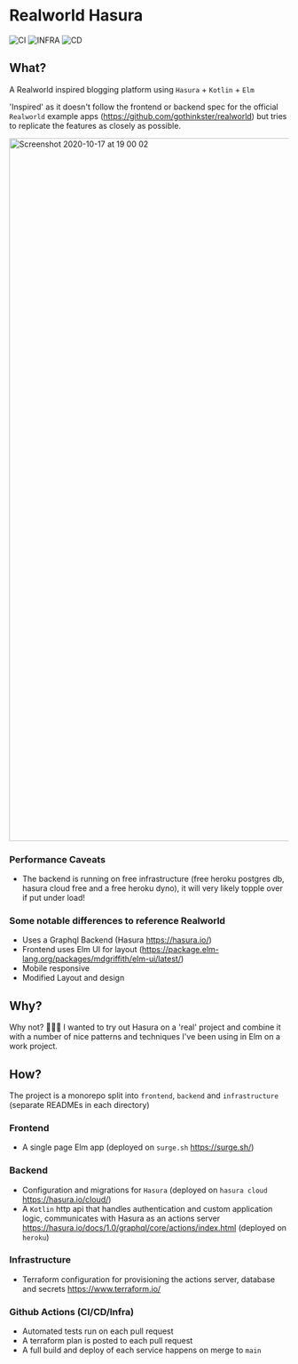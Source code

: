 # Realworld Hasura

![CI](https://github.com/andrewMacmurray/realworld-hasura/workflows/CI/badge.svg) ![INFRA](https://github.com/andrewMacmurray/realworld-hasura/workflows/Infrastructure/badge.svg) ![CD](https://github.com/andrewMacmurray/realworld-hasura/workflows/CD/badge.svg)

## What?

A Realworld inspired blogging platform using `Hasura` + `Kotlin` + `Elm`

'Inspired' as it doesn't follow the frontend or backend spec for the official `Realworld` example apps (https://github.com/gothinkster/realworld) but tries to replicate the features as closely as possible.

<img width="1265" alt="Screenshot 2020-10-17 at 19 00 02" src="https://user-images.githubusercontent.com/14013616/96349987-0092ba00-10ab-11eb-8355-c50ddd28e94c.png">

### Performance Caveats

- The backend is running on free infrastructure (free heroku postgres db, hasura cloud free and a free heroku dyno), it will very likely topple over if put under load!

### Some notable differences to reference Realworld

- Uses a Graphql Backend (Hasura https://hasura.io/)
- Frontend uses Elm UI for layout (https://package.elm-lang.org/packages/mdgriffith/elm-ui/latest/)
- Mobile responsive
- Modified Layout and design

## Why?

Why not? 🤷‍♀️🐲 I wanted to try out Hasura on a 'real' project and combine it with a number of nice patterns and techniques I've been using in Elm on a work project.

## How?

The project is a monorepo split into `frontend`, `backend` and `infrastructure` (separate READMEs in each directory)

### Frontend

- A single page Elm app (deployed on `surge.sh` https://surge.sh/)

### Backend

- Configuration and migrations for `Hasura` (deployed on `hasura cloud` https://hasura.io/cloud/)
- A `Kotlin` http api that handles authentication and custom application logic, communicates with Hasura as an actions server https://hasura.io/docs/1.0/graphql/core/actions/index.html (deployed on `heroku`)

### Infrastructure

- Terraform configuration for provisioning the actions server, database and secrets https://www.terraform.io/

### Github Actions (CI/CD/Infra)

- Automated tests run on each pull request
- A terraform plan is posted to each pull request
- A full build and deploy of each service happens on merge to `main`
